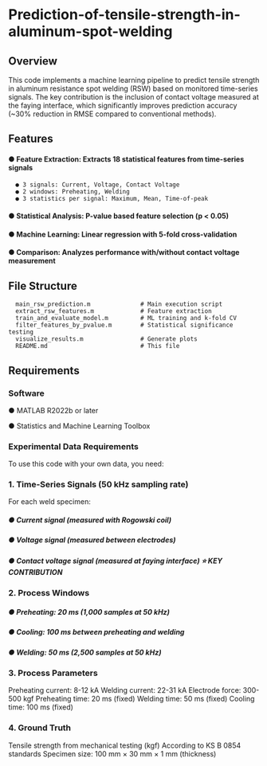 # Prediction-of-tensile-strength-in-aluminum-spot-welding

## **Overview**
This code implements a machine learning pipeline to predict tensile strength in aluminum resistance spot welding (RSW) based on monitored time-series signals. The key contribution is the inclusion of contact voltage measured at the faying interface, which significantly improves prediction accuracy (~30% reduction in RMSE compared to conventional methods).


## **Features**

#### **● Feature Extraction:** Extracts 18 statistical features from time-series signals

      ● 3 signals: Current, Voltage, Contact Voltage
      ● 2 windows: Preheating, Welding
      ● 3 statistics per signal: Maximum, Mean, Time-of-peak


#### **● Statistical Analysis:** P-value based feature selection (p < 0.05)

#### **● Machine Learning:** Linear regression with 5-fold cross-validation

#### **● Comparison:** Analyzes performance with/without contact voltage measurement

## **File Structure**
      main_rsw_prediction.m              # Main execution script
      extract_rsw_features.m             # Feature extraction
      train_and_evaluate_model.m         # ML training and k-fold CV
      filter_features_by_pvalue.m        # Statistical significance testing
      visualize_results.m                # Generate plots
      README.md                          # This file

## **Requirements**
### **Software**

● MATLAB R2022b or later

● Statistics and Machine Learning Toolbox

### **Experimental Data Requirements**
To use this code with your own data, you need:
### **1. Time-Series Signals (50 kHz sampling rate)**
For each weld specimen:

##### __● Current signal__ (measured with Rogowski coil)

##### __● Voltage signal__ (measured between electrodes)

##### __● Contact voltage signal__ (measured at faying interface) ⭐ KEY CONTRIBUTION

### **2. Process Windows**

##### __● Preheating:__ 20 ms (1,000 samples at 50 kHz)

##### __● Cooling:__ 100 ms between preheating and welding

##### __● Welding:__ 50 ms (2,500 samples at 50 kHz)

### **3. Process Parameters**

Preheating current: 8-12 kA
Welding current: 22-31 kA
Electrode force: 300-500 kgf
Preheating time: 20 ms (fixed)
Welding time: 50 ms (fixed)
Cooling time: 100 ms (fixed)

### **4. Ground Truth**

Tensile strength from mechanical testing (kgf)
According to KS B 0854 standards
Specimen size: 100 mm × 30 mm × 1 mm (thickness)
